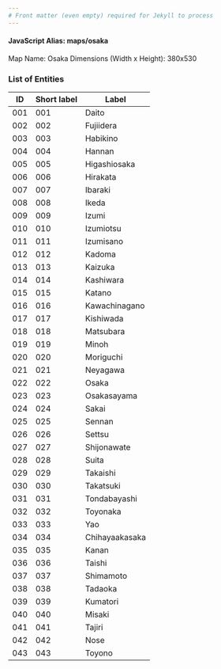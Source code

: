 ```yaml
---
# Front matter (even empty) required for Jekyll to process
---
```


#### JavaScript Alias: maps/osaka

Map Name: Osaka
Dimensions (Width x Height): 380x530





### List of Entities

ID | Short label | Label
---|---|---|
001|001|Daito
002|002|Fujiidera
003|003|Habikino
004|004|Hannan
005|005|Higashiosaka
006|006|Hirakata
007|007|Ibaraki
008|008|Ikeda
009|009|Izumi
010|010|Izumiotsu
011|011|Izumisano
012|012|Kadoma
013|013|Kaizuka
014|014|Kashiwara
015|015|Katano
016|016|Kawachinagano
017|017|Kishiwada
018|018|Matsubara
019|019|Minoh
020|020|Moriguchi
021|021|Neyagawa
022|022|Osaka
023|023|Osakasayama
024|024|Sakai
025|025|Sennan
026|026|Settsu
027|027|Shijonawate
028|028|Suita
029|029|Takaishi
030|030|Takatsuki
031|031|Tondabayashi
032|032|Toyonaka
033|033|Yao
034|034|Chihayaakasaka
035|035|Kanan
036|036|Taishi
037|037|Shimamoto
038|038|Tadaoka
039|039|Kumatori
040|040|Misaki
041|041|Tajiri
042|042|Nose
043|043|Toyono